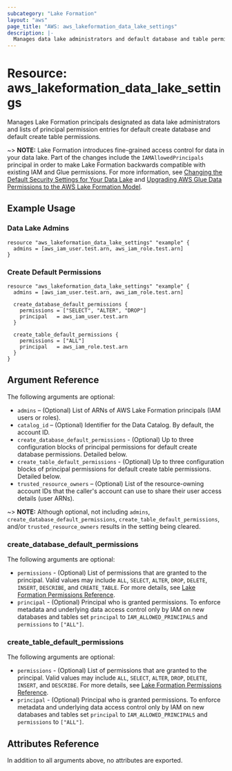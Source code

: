 ```yaml
---
subcategory: "Lake Formation"
layout: "aws"
page_title: "AWS: aws_lakeformation_data_lake_settings"
description: |-
  Manages data lake administrators and default database and table permissions
---
```


# Resource: aws_lakeformation_data_lake_settings

Manages Lake Formation principals designated as data lake administrators and lists of principal permission entries for default create database and default create table permissions.

~> **NOTE:** Lake Formation introduces fine-grained access control for data in your data lake. Part of the changes include the `IAMAllowedPrincipals` principal in order to make Lake Formation backwards compatible with existing IAM and Glue permissions. For more information, see [Changing the Default Security Settings for Your Data Lake](https://docs.aws.amazon.com/lake-formation/latest/dg/change-settings.html) and [Upgrading AWS Glue Data Permissions to the AWS Lake Formation Model](https://docs.aws.amazon.com/lake-formation/latest/dg/upgrade-glue-lake-formation.html).

## Example Usage

### Data Lake Admins

```hcl
resource "aws_lakeformation_data_lake_settings" "example" {
  admins = [aws_iam_user.test.arn, aws_iam_role.test.arn]
}
```

### Create Default Permissions

```hcl
resource "aws_lakeformation_data_lake_settings" "example" {
  admins = [aws_iam_user.test.arn, aws_iam_role.test.arn]

  create_database_default_permissions {
    permissions = ["SELECT", "ALTER", "DROP"]
    principal   = aws_iam_user.test.arn
  }

  create_table_default_permissions {
    permissions = ["ALL"]
    principal   = aws_iam_role.test.arn
  }
}
```

## Argument Reference

The following arguments are optional:

* `admins` – (Optional) List of ARNs of AWS Lake Formation principals (IAM users or roles).
* `catalog_id` – (Optional) Identifier for the Data Catalog. By default, the account ID.
* `create_database_default_permissions` - (Optional) Up to three configuration blocks of principal permissions for default create database permissions. Detailed below.
* `create_table_default_permissions` - (Optional) Up to three configuration blocks of principal permissions for default create table permissions. Detailed below.
* `trusted_resource_owners` – (Optional) List of the resource-owning account IDs that the caller's account can use to share their user access details (user ARNs).

~> **NOTE:** Although optional, not including `admins`, `create_database_default_permissions`, `create_table_default_permissions`, and/or `trusted_resource_owners` results in the setting being cleared. 

### create_database_default_permissions

The following arguments are optional:

* `permissions` - (Optional) List of permissions that are granted to the principal. Valid values may include `ALL`, `SELECT`, `ALTER`, `DROP`, `DELETE`, `INSERT`, `DESCRIBE`, and `CREATE_TABLE`. For more details, see [Lake Formation Permissions Reference](https://docs.aws.amazon.com/lake-formation/latest/dg/lf-permissions-reference.html).
* `principal` - (Optional) Principal who is granted permissions. To enforce metadata and underlying data access control only by IAM on new databases and tables set `principal` to `IAM_ALLOWED_PRINCIPALS` and `permissions` to `["ALL"]`.

### create_table_default_permissions

The following arguments are optional:

* `permissions` - (Optional) List of permissions that are granted to the principal. Valid values may include `ALL`, `SELECT`, `ALTER`, `DROP`, `DELETE`, `INSERT`, and `DESCRIBE`. For more details, see [Lake Formation Permissions Reference](https://docs.aws.amazon.com/lake-formation/latest/dg/lf-permissions-reference.html).
* `principal` - (Optional) Principal who is granted permissions. To enforce metadata and underlying data access control only by IAM on new databases and tables set `principal` to `IAM_ALLOWED_PRINCIPALS` and `permissions` to `["ALL"]`.

## Attributes Reference

In addition to all arguments above, no attributes are exported.
